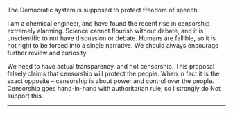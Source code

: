 The Democratic system is supposed to protect freedom of speech.

I am a chemical engineer, and have found the recent rise in censorship extremely alarming. Science
cannot flourish without debate, and it is unscientific to not have discussion or debate. Humans are
fallible, so it is not right to be forced into a single narrative. We should always encourage further
review and curiosity.

We need to have actual transparency, and not censorship. This proposal falsely claims that
censorship will protect the people. When in fact it is the exact opposite – censorship is about power
and control over the people. Censorship goes hand-in-hand with authoritarian rule, so I strongly do
Not support this.


-----


